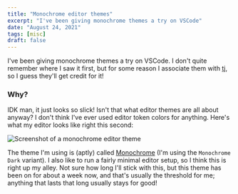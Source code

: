 ```yaml
---
title: "Monochrome editor themes"
excerpt: "I've been giving monochrome themes a try on VSCode"
date: "August 24, 2021"
tags: [misc]
draft: false
---
```


I've been giving monochrome themes a try on VSCode. I don't quite remember where I saw it first, but for some reason I associate them with [tj](https://github.com/tj), so I guess they'll get credit for it!

### Why?

IDK man, it just looks so slick! Isn't that what editor themes are all about anyway? I don't think I've ever used editor token colors for anything. Here's what my editor looks like right this second:

![Screenshot of a monochrome editor theme](/monochrome/editor.png)

The theme I'm using is (aptly) called [Monochrome](https://marketplace.visualstudio.com/items?itemName=anotherglitchinthematrix.monochrome) (I'm using the `Monochrome Dark` variant). I also like to run a fairly minimal editor setup, so I think this is right up my alley. Not sure how long I'll stick with this, but this theme has been on for about a week now, and that's usually the threshold for me; anything that lasts that long usually stays for good!
